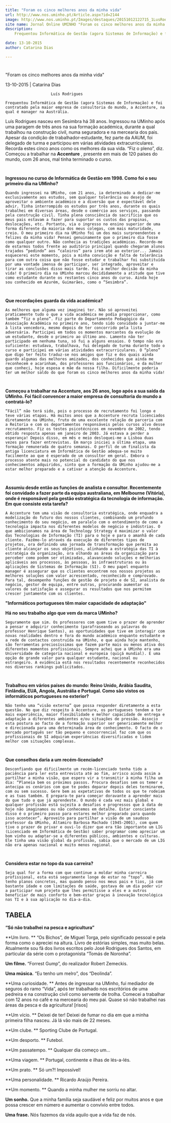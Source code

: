```yaml
---
title: "Foram os cinco melhores anos da minha vida"
url: http://www.nos.uminho.pt/Article.aspx?id=2144
image: http://www.nos.uminho.pt/Images/destaques/20151012122715_1LusRodriguesnoescritriodaAccentureemLisboav2.jpg
site name: Jornal Online UMINHO "Foram os cinco melhores anos da minha vida"
description: 
	Frequentou Informática de Gestão (agora Sistemas de Informação) e foi contratado pela maior empresa de consultoria do mundo, a Accenture, na qual é manager na Austrália.

date: 13-10-2015
author: Catarina Dias

---
```


# 

"Foram os cinco melhores anos da minha vida"

13-10-2015 | Catarina Dias

                        Luís Rodrigues

	Frequentou Informática de Gestão (agora Sistemas de Informação) e foi contratado pela maior empresa de consultoria do mundo, a Accenture, na qual é manager na Austrália.

Luís Rodrigues nasceu em Sesimbra há 38 anos. Ingressou na UMinho após uma paragem de três anos na sua formação académica, durante a qual trabalhou na construção civil, numa seguradora e na mercearia dos pais. Apesar da condição de trabalhador-estudante, fez parte da AAUM, foi delegado de turma e participou em várias atividades extracurriculares. Recorda estes cinco anos como os melhores da sua vida. “Fiz o pleno”, diz. Começou a trabalhar na **Accenture** , presente em mais de 120 países do mundo, com 26 anos, mal tinha terminado o curso.

	 

**Ingressou no curso de Informática de Gestão em 1998. Como foi o seu primeiro dia na UMinho?** 

	Quando ingressei na UMinho, com 21 anos, ia determinado a dedicar-me exclusivamente aos estudos, sem qualquer tolerância ou desejo de aproveitar o ambiente académico e a diversão que é expectável dele advir. Tinha interrompido os estudos por três anos, durante os quais trabalhei em diversas áreas, desde o comércio aos serviços, passando pela construção civil. Tinha plena consciência do sacrifício que os meus pais estavam a fazer para suportar os custos das propinas, deslocações, etc. Portanto, via o ingresso no ensino superior de uma forma diferente da maioria dos meus colegas, com mais maturidade, creio. O meu primeiro dia na UMinho foi um dos mais surpreendentes e felizes da minha vida! Pensei genuinamente que o primeiro dia fosse como qualquer outro. Não conhecia as tradições académicas. Recordo-me de estarmos todos frente ao auditório principal quando chegaram alunos trajados “pedindo” aos “caloiros” para irem até ao exterior... Jamais esquecerei este momento, pois a minha convicção e falta de tolerância para com outra coisa que não fosse estudar e trabalhar foi substituída por uma vontade imensa de participar, ser integrado, aproveitar e tirar as conclusões disso mais tarde. Foi a melhor decisão da minha vida! O primeiro dia na UMinho marcou decididamente a atitude que tive como estudante durante os restantes cinco anos do curso. Ainda hoje sou conhecido em Azurém, Guimarães, como o “Sesimbra”.

	 

**Que recordações guarda da vida académica?** 

	As melhores que alguma vez imaginei ter. Não só aproveitei praticamente tudo o que a vida académica me podia proporcionar, como também “fiz o pleno”. Fiz parte do Departamento Pedagógico da Associação Académica no primeiro ano, tendo sido convidado a juntar-me à lista vencedora, mesmo depois de ter concorrido pela lista adversária. Participei em todos os momentos marcantes da evolução de um estudante, desde o primeiro ao último ano. Lamento não ter participado em nenhuma tuna, só fui a alguns ensaios. O tempo não era suficiente: estudava, trabalhava, fui delegado de turma durante todo o curso e participei em várias atividades extracurriculares. O “pleno” que digo ter feito traduz-se nos amigos que fiz e dos quais ainda guardo algumas das melhores amizades, dos conhecidos que ainda me reconhecem e acarinham, dos professores aos funcionários, e da mulher que conheci, hoje esposa e mãe da nossa filha. Dificilmente poderia ter um melhor saldo do que foram os cinco melhores anos da minha vida!

	 

**Começou a trabalhar na Accenture, aos 26 anos, logo após a sua saída da UMinho. Foi fácil convencer a maior empresa de consultoria do mundo a contratá-lo?** 

	“Fácil” não terá sido, pois o processo de recrutamento foi longo e teve várias etapas. Há muitos anos que a Accenture recruta licenciados diretamente na UMinho, fruto de uma excelente relação de parceria com a Reitoria e com os departamentos responsáveis pelos cursos alvo desse recrutamento. Fiz os testes psicotécnicos em novembro de 2002, tendo obtido resposta apenas em janeiro de 2003. Já estava a perder a esperança! Depois disso, em mês e meio desloquei-me a Lisboa duas vezes para fazer entrevistas. Em março iniciei a última etapa, uma formação remunerada de quatro semanas. O perfil de um finalista da antiga licenciatura em Informática de Gestão adequa-se muito facilmente ao que é esperado de um consultor em geral. Embora o processo atente mais no potencial do candidato do que nos conhecimentos adquiridos, sinto que a formação da UMinho ajudou-me a estar melhor preparado e a cativar a atenção da Accenture.

	 

**Assumiu desde então as funções de analista e consultor. Recentemente foi convidado a fazer parte da equipa australiana, em Melbourne (Vitória), onde é responsável pela gestão estratégica da tecnologia de informação. Em que consiste esta tarefa?** 

	A Accenture tem uma visão de consultoria estratégica, onde enquadra a modelização do futuro dos nossos clientes, combinando um profundo conhecimento do seu negócio, em paralelo com o entendimento de como a tecnologia impacta nos diferentes modelos de negócio e indústrias. O que ambicionamos na área de Technology Strategy é maximizar o valor das Tecnologias de Informação (TI) para o hoje e para o amanhã de cada cliente. Fazêmo-lo através da execução de diferentes tipos de projetos, ora definindo uma jornada de transformação que permita ao cliente alcançar os seus objetivos, alinhando a estratégia das TI à estratégia da organização, ora olhando as áreas da organização para perceber como podem ser otimizadas, alavancando soluções e melhorias aplicáveis aos processos, às pessoas, às infraestruturas ou às aplicações de Sistemas de Informação (SI). O meu papel enquanto manager é assegurar que os clientes encontrem nos nossos projetos as melhores soluções com valor acrescentado, reconhecido e comprovado. Para tal, desempenho funções de gestão de projeto e de SI, analista de negócio, gestor de equipa, entre outras, procurando aumentar os valores de satisfação e assegurar os resultados que nos permitem crescer juntamente com os clientes.

**"Informáticos portugueses têm maior capacidade de adaptação"** 

**Há no seu trabalho algo que vem da marca UMinho?** 

	Seguramente que sim. Os professores com quem tive o prazer de aprender a pensar e adquirir conhecimento (parafraseando as palavras do professor Henrique Santos), as oportunidades que tive em interagir com novas realidades dentro e fora do mundo académico enquanto estudante e a rede de contactos construída na UMinho, e que ainda hoje mantenho, são ferramentas preciosíssimas que fazem parte mais ou menos ativa dos diferentes momentos profissionais. Sempre achei que a UMinho era uma Universidade de categoria nacional e europeia (quiçá mundial). É uma opção de grande valor para qualquer estudante, nacional ou estrangeiro. A evidência está nos resultados recentemente reconhecidos nos diversos rankings publicitados.

	 

**Trabalhou em vários países do mundo: Reino Unido, Arábia Saudita, Finlândia, EUA, Angola, Austrália e Portugal. Como são vistos os informáticos portugueses no exterior?** 

	Não tenho uma “visão externa” que possa responder diretamente a esta questão. No que diz respeito à Accenture, os portugueses tendem a ter mais experiência, maior flexibilidade e melhor capacidade de entrega e adaptação a diferentes ambientes e/ou situações de pressão. Associo esta postura ao facto de a formação superior ser genericamente melhor e direcionada para uma determinada área de conhecimento. O facto de o mercado português ser tão pequeno e concorrencial faz com que os profissionais de SI adquiram experiências diversificadas e lidem melhor com situações complexas.

	 

**Que conselhos daria a um recém-licenciado?** 

	Desconfiando que dificilmente um recém-licenciado tenha tido a paciência para ler esta entrevista até ao fim, arrisco ainda assim a partilhar a minha visão, que espero vir a transmitir à minha filha um dia: “Planeia bem os próximos passos. Procura desafios sem os temer e antecipa os cenários com que te podes deparar depois deles terminarem, com ou sem sucesso. Gere bem as expetativas de todos os que te rodeiam e as tuas também. E prepara-te para começar doravante a aprender mais do que tudo o que já aprendeste. O mundo é cada vez mais global e qualquer profissão está sujeita a desafios e progressos que à data de hoje não imaginamos ou não conhecemos em detalhe. Estar consciente disso é o primeiro passo para estares melhor preparado para quando isso acontecer”. Aproveito para partilhar a visão de um saudoso professor da UMinho, Altamiro Barbosa Machado (1945-2001), com quem tive o prazer de privar e ouvi-lo dizer que era tão importante um LIG (Licenciado em Informática de Gestão) saber programar como apreciar um bom vinho ou adaptar-se a diferentes públicos, ambientes e culturas. Ele tinha uma visão global da profissão, sabia que o mercado de um LIG não era apenas nacional e muito menos regional.

	 

**Considera estar no topo da sua carreira?** 

	Seja qual for a forma com que continue a moldar minha carreira profissional, esta está seguramente longe de estar no “topo”. Não tenho planos concretos, mas quando penso nos meus pais e tios, já com bastante idade e com limitações de saúde, gostava de um dia poder vir a participar num projeto que lhes permitisse a eles e a outros beneficiar de mais conforto e bem-estar graças à inovação tecnológica nas TI e à sua aplicação no dia-a-dia.

## TABELA

**“Só não trabalhei na pesca e agricultura”** 

**Um livro. ** “Os Bichos”, de Miguel Torga, pelo significado pessoal e pela forma como o apreciei na altura. Livro de estórias simples, mas muito belas. Atualmente sou fã dos livros escritos pelo José Rodrigues dos Santos, em particular da série com o protagonista “Tomás de Noronha”.

**Um filme.**  “Forrest Gump”, do realizador Robert Zemeckis.

**Uma música.**  “Eu tenho um melro”, dos “Deolinda”.

**Uma curiosidade. ** Antes de ingressar na UMinho, fui mediador de seguros do ramo “Vida”, após ter trabalhado nos escritórios de uma pedreira e na construção civil como servente de trolha. Comecei a trabalhar com 12 anos no café e na mercearia do meu pai. Quase só não trabalhei nas áreas da pesca e da agricultura! [risos]

**Um vício. ** Deixei de ter! Deixei de fumar no dia em que a minha primeira filha nasceu. Já lá vão mais de 22 meses.

**Um clube. ** Sporting Clube de Portugal.

**Um desporto. ** Futebol.

**Um passatempo. ** Qualquer dia começo um...

**Uma viagem. ** Portugal, continente e ilhas de lés-a-lés.

**Um prato. ** Só um?! Impossível!

**Uma personalidade. ** Ricardo Araújo Pereira.

**Um momento. ** Quando a minha mulher me sorriu no altar.

**Um sonho.**  Que a minha família seja saudável e feliz por muitos anos e que possa crescer em número e aumentar o convívio entre todos.

**Uma frase.**  Nós fazemos da vida aquilo que a vida faz de nós.
						 

